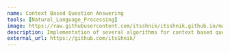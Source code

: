```yaml
---
name: Context Based Question Answering
tools: [Natural_Language_Processing]
image: https://raw.githubusercontent.com/itsshnik/itsshnik.github.io/master/_images/cbqa.png
description: Implementation of several algorithms for context based question answering on the SQuAD2.0 dataset
external_url: https://github.com/itsShnik/
---
```

